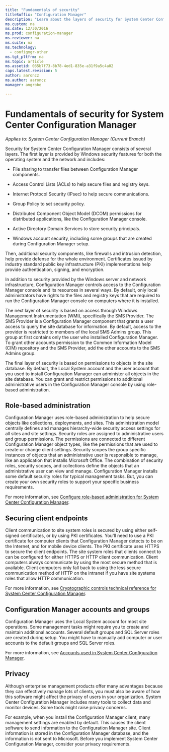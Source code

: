 ```yaml
---
title: "Fundamentals of security"
titleSuffix: "Configuration Manager"
description: "Learn about the layers of security for System Center Configuration Manager."
ms.custom: na
ms.date: 12/30/2016
ms.prod: configuration-manager
ms.reviewer: na
ms.suite: na
ms.technology:
  - configmgr-other
ms.tgt_pltfrm: na
ms.topic: article
ms.assetid: 035b7f73-8b78-4ed1-835e-a31f9a5c4a02
caps.latest.revision: 5
author: aaroncz
ms.author: aaroncz
manager: angrobe

---
```

# Fundamentals of security for System Center Configuration Manager

*Applies to: System Center Configuration Manager (Current Branch)*

Security for System Center Configuration Manager consists of several layers. The first layer is provided by Windows security features for both the operating system and the network and includes:  

-   File sharing to transfer files between Configuration Manager components.  

-   Access Control Lists (ACLs) to help secure files and registry keys.  

-   Internet Protocol Security (IPsec) to help secure communications.  

-   Group Policy to set security policy.  

-   Distributed Component Object Model (DCOM) permissions for distributed applications, like the Configuration Manager console.  

-   Active Directory Domain Services to store security principals.  

-   Windows account security, including some groups that are created during Configuration Manager setup.  

Then, additional security components, like firewalls and intrusion detection, help provide defense for the whole environment. Certificates issued by industry standard public key infrastructure (PKI) implementations help provide authentication, signing, and encryption.  

In addition to security provided by the Windows server and network infrastructure, Configuration Manager controls access to the Configuration Manager console and its resources in several ways. By default, only local administrators have rights to the files and registry keys that are required to run the Configuration Manager console on computers where it is installed.  

The next layer of security is based on access through Windows Management Instrumentation (WMI), specifically the SMS Provider. The SMS Provider is a Configuration Manager component that grants a user access to query the site database for information. By default, access to the provider is restricted to members of the local SMS Admins group. This group at first contains only the user who installed Configuration Manager. To grant other accounts permission to the Common Information Model (CIM) repository and the SMS Provider, add the other accounts to the SMS Admins group.  

The final layer of security is based on permissions to objects in the site database. By default, the Local System account and the user account that you used to install Configuration Manager can administer all objects in the site database. You can grant and restrict permissions to additional administrative users in the Configuration Manager console by using role-based administration.  



## Role-based administration  
 Configuration Manager uses role-based administration to help secure objects like collections, deployments, and sites. This administration model centrally defines and manages hierarchy-wide security access settings for all sites and site settings. Security roles are assigned to administrative users and group permissions. The permissions are connected to different Configuration Manager object types, like the permissions that are used to create or change client settings. Security scopes the group specific instances of objects that an administrative user is responsible to manage, like an application that installs Microsoft Office. The combination of security roles, security scopes, and collections define the objects that an administrative user can view and manage. Configuration Manager installs some default security roles for typical management tasks. But, you can create your own security roles to support your specific business requirements.  

 For more information, see [Configure role-based administration for System Center Configuration Manager](../../core/servers/deploy/configure/configure-role-based-administration.md).  

## Securing client endpoints  
 Client communication to site system roles is secured by using either self-signed certificates, or by using PKI certificates. You'll need to use a PKI certificate for computer clients that Configuration Manager detects to be on the Internet, and for mobile device clients. The PKI certificate uses HTTPS to secure the client endpoints. The site system roles that clients connect to can be configured for either HTTPS or HTTP client communication. Client computers always communicate by using the most secure method that is available. Client computers only fall back to using the less secure communication method of HTTP on the intranet if you have site systems roles that allow HTTP communication.  

 For more information, see [Cryptographic controls technical reference for System Center Configuration Manager](../../protect/deploy-use/cryptographic-controls-technical-reference.md).  

## Configuration Manager accounts and groups  
 Configuration Manager uses the Local System account for most site operations. Some management tasks might require you to create and maintain additional accounts. Several default groups and SQL Server roles are created during setup. You might have to manually add computer or user accounts to the default groups and SQL Server roles.  

 For more information, see [Accounts used in System Center Configuration Manager](../../core/plan-design/hierarchy/accounts.md).  

## Privacy  
 Although enterprise management products offer many advantages because they can effectively manage lots of clients, you must also be aware of how this software might affect the privacy of users in your organization. System Center Configuration Manager includes many tools to collect data and monitor devices. Some tools might raise privacy concerns.  

 For example, when you install the Configuration Manager client, many management settings are enabled by default. This causes the client software to send information to the Configuration Manager site. Client information is stored in the Configuration Manager database, and the information is not sent to Microsoft. Before you implement System Center Configuration Manager, consider your privacy requirements.  
